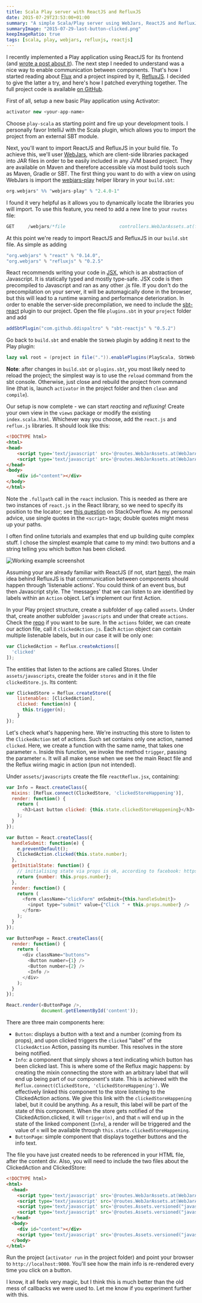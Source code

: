 ```yaml
---
title: Scala Play server with ReactJS and RefluxJS
date: 2015-07-29T23:53:00+01:00
summary: "A simple Scala/Play server using WebJars, ReactJS and RefluxJS for the frontend."
summaryImage: "2015-07-29-last-button-clicked.png"
keepImageRatio: true
tags: [scala, play, webjars, refluxjs, reactjs]
---
```


I recently implemented a Play application using ReactJS for its frontend (and [wrote a post about it](http://ticofab.io/react-js-tutorial-with-play_scala_webjars/)). The next step I needed to understand was a nice way to enable communication between components. That's how I started reading about [Flux](http://blogs.atlassian.com/2014/08/flux-architecture-step-by-step/) and a project inspired by it, [RefluxJS](https://github.com/reflux/refluxjs). I decided to give the latter a try, and here's how I patched everything together. The full project code is available [on GitHub](https://github.com/ticofab/simple-play-scala-reactjs-refluxjs-server).

First of all, setup a new basic Play application using Activator:

```scala
activator new <your-app-name>
```

Choose `play-scala` as starting point and fire up your development tools. I personally favor IntelliJ with the Scala plugin, which allows you to import the project from an external SBT module.

Next, you'll want to import ReactJS and RefluxJS in your build file. To achieve this, we'll user [WebJars](http://www.webjars.org), which are client-side libraries packaged into JAR files in order to be easily included in any JVM based project. They are available on Maven and therefore accessible via most build tools such as Maven, Gradle or SBT. The first thing you want to do with a view on using WebJars is import the [webjars-play](http://www.webjars.org/documentation) helper library in your `build.sbt`:

```scala
org.webjars" %% "webjars-play" % "2.4.0-1"
```

I found it very helpful as it allows you to dynamically locate the libraries you will import. To use this feature, you need to add a new line to your `routes` file:

```scala
GET     /webjars/*file                    controllers.WebJarAssets.at(file)
```

At this point we're ready to import ReactJS and RefluxJS in our `build.sbt` file. As simple as adding

```scala
"org.webjars" % "react" % "0.14.0",
"org.webjars" % "refluxjs" % "0.2.5"
```

React recommends writing your code in [JSX](https://jsx.github.io), which is an abstraction of Javascript. It is statically typed and mostly type-safe. JSX code is then precompiled to Javascript and ran as any other .js file. If you don't do the precompilation on your server, it will be automagically done in the browser, but this will lead to a runtime warning and performance deterioration. In order to enable the server-side precompilation, we need to include the [sbt-react](https://github.com/ddispaltro/sbt-reactjs) plugin to our project. Open the file `plugins.sbt` in your `project` folder and add

```scala
addSbtPlugin("com.github.ddispaltro" % "sbt-reactjs" % "0.5.2")
```

Go back to `build.sbt` and enable the `SbtWeb` plugin by adding it next to the Play plugin:

```scala
lazy val root = (project in file(".")).enablePlugins(PlayScala, SbtWeb)
```

**Note**: after changes in `build.sbt` or `plugins.sbt`, you most likely need to reload the project; the simplest way is to use the `reload` command from the sbt console. Otherwise, just close and rebuild the project from command line (that is, launch `activator` in the project folder and then `clean` and `compile`).

Our setup is now complete - we can start *reacting* and *refluxing*!
Create your own view in the `views` package or modify the existing `index.scala.html`. Whichever way you choose, add the `react.js` and `reflux.js` libraries. It should look like this:

```html
<!DOCTYPE html>
<html>
<head>
    <script type='text/javascript' src='@routes.WebJarAssets.at(WebJarAssets.fullPath("react", "react.js"))'></script>
    <script type='text/javascript' src='@routes.WebJarAssets.at(WebJarAssets.locate("reflux.js"))'></script>
</head>
<body>
    <div id="content"></div>
</body>
</html>
```

Note the `.fullpath` call in the `react` inclusion. This is needed as there are two instances of `react.js` in the React library, so we need to specify its position to the locator; see [this question](http://stackoverflow.com/questions/28347769/why-cant-i-access-the-file-react-js-from-the-react-0-12-2-webjar) on StackOverflow. As my personal advice,  use single quotes in the `<script>` tags; double quotes might mess up your paths.

I often find online tutorials and examples that end up building quite complex stuff. I chose the simplest example that came to my mind: two buttons and a string telling you which button has been clicked.

![Working example screenshot](/images/2015-07-29-last-button-clicked.png)

Assuming your are already familiar with ReactJS (if not, start [here](http://facebook.github.io/react/)), the main idea behind RefluxJS is that communication between components should happen through 'listenable actions'. You could think of an event bus, but then Javascript style. The 'messages' that we can listen to are identified by labels within an `Action` object. Let's implement our first Action.

In your Play project structure, create a subfolder of `app` called `assets`. Under that, create another subfolder `javascripts` and under that create `actions`. Check the [repo](https://github.com/ticofab/simple-play-scala-reactjs-refluxjs-server) if you want to be sure. In the `actions` folder, we can create our action file, call it `clickedAction.js`. Each `Action` object can contain multiple listenable labels, but in our case it will be only one:

```javascript
var ClickedAction = Reflux.createActions([
  'clicked'
]);
```

The entities that listen to the actions are called Stores. Under `assets/javascripts`, create the folder `stores` and in it the file `clickedStore.js`. Its content:

```javascript
var ClickedStore = Reflux.createStore({
    listenables: [ClickedAction],
    clicked: function(n) {
      this.trigger(n);
    }
});
```

Let's check what's happening here. We're instructing this store to listen to the `ClickedAction` set of actions. Such set contains only one action, named `clicked`. Here, we create a function with the same name, that takes one parameter `n`. Inside this function, we invoke the method `trigger`, passing the parameter `n`. It will all make sense when we see the main React file and the Reflux wiring magic in action (pun not intended).

Under `assets/javascripts` create the file `reactReflux.jsx`, containing:

```javascript
var Info = React.createClass({
  mixins: [Reflux.connect(ClickedStore, 'clickedStoreHappening')],
  render: function() {
    return (
      <h3>Last button clicked: {this.state.clickedStoreHappening}</h3>
    );
  }
});

var Button = React.createClass({
  handleSubmit: function(e) {
    e.preventDefault();
    ClickedAction.clicked(this.state.number);
  },
  getInitialState: function() {
    // initialising state via props is ok, according to facebook: https://goo.gl/bT4yVg
    return {number: this.props.number};
  },
  render: function() {
    return (
      <form className="clickForm" onSubmit={this.handleSubmit}>
        <input type="submit" value={"Click " + this.props.number} />
      </form>
    );
  }
});

var ButtonPage = React.createClass({
  render: function() {
    return (
      <div className="buttons">
        <Button number={1} />
        <Button number={2} />
        <Info />
      </div>
    );
  }
});

React.render(<ButtonPage />,
             document.getElementById('content'));
```

There are three main components here:

* `Button`: displays a button with a text and a number (coming from its props), and upon clicked triggers the `clicked` "label" of the `ClickedAction` Action, passing its number. This resolves in the store being notified.
* `Info`: a component that simply shows a text indicating which button has been clicked last. This is where some of the Reflux magic happens: by creating the mixin connecting the store with an arbitrary label that will end up being part of our component's state. This is achieved with the `Reflux.connect(ClickedStore, 'clickedStoreHappening')`. We effectively linked this component to the store listening to the ClickedAction actions. We give this link with the `clickedStoreHappening` label, but it could be anything. As a result, this label will be part of the state of this component. When the store gets notified of the ClickedAction.clicked, it will `trigger(n)`, and that `n` will end up in the state of the linked component (`Info`), a render will be triggered and the value of `n` will be available through `this.state.clickedStoreHappening`.
* `ButtonPage`: simple component that displays together buttons and the info text.

The file you have just created needs to be referenced in your HTML file, after the content div. Also, you will need to include the two files about the ClickedAction and ClickedStore:

```html
<!DOCTYPE html>
<html>
  <head>
    <script type='text/javascript' src='@routes.WebJarAssets.at(WebJarAssets.fullPath("react", "react.js"))'></script>
    <script type='text/javascript' src='@routes.WebJarAssets.at(WebJarAssets.locate("reflux.js"))'></script>
    <script type='text/javascript' src='@routes.Assets.versioned("javascripts/actions/clickedAction.js")'></script>
    <script type='text/javascript' src='@routes.Assets.versioned("javascripts/stores/clickedStore.js")'></script>
  </head>
  <body>
    <div id="content"></div>
    <script type='text/javascript' src='@routes.Assets.versioned("javascripts/reactReflux.js")'></script>
  </body>
</html>
```

Run the project (`activator run` in the project folder) and point your browser to `http://localhost:9000`. You'll see how the main info is re-rendered every time you click on a button.

I know, it all feels very magic, but I think this is much better than the old mess of callbacks we were used to. Let me know if you experiment further with this.
